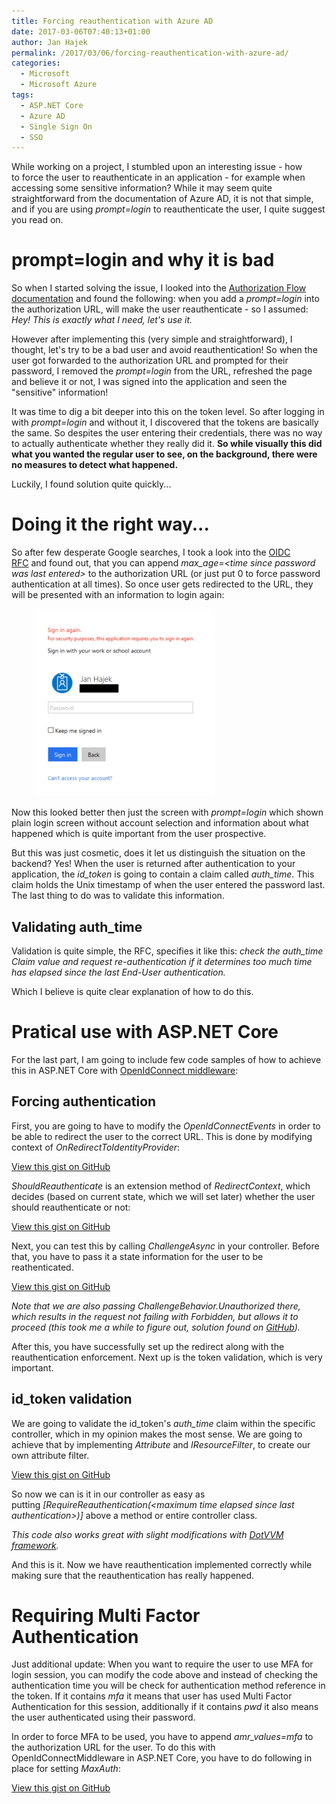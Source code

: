 ```yaml
---
title: Forcing reauthentication with Azure AD
date: 2017-03-06T07:40:13+01:00
author: Jan Hajek
permalink: /2017/03/06/forcing-reauthentication-with-azure-ad/
categories:
  - Microsoft
  - Microsoft Azure
tags:
  - ASP.NET Core
  - Azure AD
  - Single Sign On
  - SSO
---
```


<p>While working on a project, I stumbled upon an interesting issue - how to&nbsp;force the user to reauthenticate in an application - for example when accessing some sensitive information? While it may seem quite straightforward from the documentation of Azure AD, it is not that simple, and if you are using&nbsp;<em>prompt=login</em> to reauthenticate the user, I quite suggest you read on.</p>

<!--more-->

<h1>prompt=login and why it is bad</h1>

<p>So when I started solving the issue, I looked into the <a href="https://docs.microsoft.com/en-us/azure/active-directory/develop/active-directory-protocols-oauth-code">Authorization Flow documentation</a>&nbsp;and found the following: when you add a&nbsp;<em>prompt=login</em> into the authorization URL, will make the user reauthenticate - so I assumed: <em>Hey! This is exactly what I need, let's use it.</em></p>

<p>However after implementing this (very simple and straightforward), I thought, let's try to be a bad user and avoid reauthentication! So when the user got forwarded to the authorization URL and prompted for their password, I removed the&nbsp;<em>prompt=login</em> from the URL, refreshed the page and believe it or not, I was signed into the application and seen the "sensitive" information!</p>

<p>It was time to dig a bit deeper into this on the token level. So after logging in with&nbsp;<em>prompt=login</em> and without it, I discovered that the tokens are basically the same. So despites the user entering their credentials, there was no way to actually authenticate whether they really did it.&nbsp;<strong>So while visually this did what you wanted the regular user to see, on the background, there were no measures to detect what happened.</strong></p>

<p>Luckily, I found solution quite quickly...</p>

<h1>Doing it the right way...</h1>

<p>So after few desperate Google searches, I took a look into the <a href="http://openid.net/specs/openid-connect-core-1_0.html">OIDC RFC</a>&nbsp;and found out, that you can append&nbsp;<em>max_age=&lt;time since password was last entered&gt;</em> to the authorization URL (or just put 0 to force password authentication at all times). So once user gets redirected to the URL, they will be presented with an information to login again:</p>
<div class="wp-block-image"><figure class="aligncenter"><a href="/uploads/2017/02/max_age.png"><img src="/uploads/2017/02/max_age-285x300.png" alt="" class="wp-image-221"/></a></figure></div>
<p>Now this looked better then just the screen with&nbsp;<em>prompt=login</em> which shown plain login screen without account selection and information about what happened which is quite important from the user prospective.</p>

<p>But this was just cosmetic, does it let us distinguish the situation on the backend?&nbsp;Yes! When the user is returned after authentication to your application, the&nbsp;<em>id_token</em> is going to contain a claim called&nbsp;<em>auth_time</em>. This claim holds the Unix timestamp of when the user entered the password last. The last thing to do was to validate this information.</p>

<h2>Validating auth_time</h2>

<p>Validation is quite simple, the RFC, specifies it like this:&nbsp;<em>check the auth_time Claim value and request re-authentication if it determines too much time has elapsed since the last End-User authentication.</em></p>

<p>Which I believe is quite clear explanation of how to do this.</p>

<h1>Pratical use with ASP.NET Core</h1>

<p>For the last part, I am going to include few code samples of how to achieve this in ASP.NET Core with&nbsp;<a href="https://www.nuget.org/packages/Microsoft.AspNetCore.Authentication.OpenIdConnect/">OpenIdConnect middleware</a>:</p>

<h2>Forcing authentication</h2>

<p>First, you are going to have to modify the&nbsp;<em>OpenIdConnectEvents</em> in order to be able to redirect the user to the correct URL. This is done by modifying context of&nbsp;<em>OnRedirectToIdentityProvider</em>:</p>
<div class="wp-block-coblocks-gist"><script src="https://gist.github.com/hajekj/17ab3a7a18b1ad545ff000252dc35451.js?file=219-1.cs"></script><noscript><a href="https://gist.github.com/hajekj/17ab3a7a18b1ad545ff000252dc35451#file-219-1-cs">View this gist on GitHub</a></noscript></div>

<p><em>ShouldReauthenticate</em> is an extension method of <em>RedirectContext</em>, which decides (based on current state, which we will set later) whether the user should reauthenticate or not:</p>
<div class="wp-block-coblocks-gist"><script src="https://gist.github.com/hajekj/17ab3a7a18b1ad545ff000252dc35451.js?file=219-2.cs"></script><noscript><a href="https://gist.github.com/hajekj/17ab3a7a18b1ad545ff000252dc35451#file-219-2-cs">View this gist on GitHub</a></noscript></div>

<p>Next, you can test this by calling&nbsp;<em>ChallengeAsync</em> in your controller. Before that, you have to pass it a state information for the user to be reathenticated.</p>
<div class="wp-block-coblocks-gist"><script src="https://gist.github.com/hajekj/17ab3a7a18b1ad545ff000252dc35451.js?file=219-3.cs"></script><noscript><a href="https://gist.github.com/hajekj/17ab3a7a18b1ad545ff000252dc35451#file-219-3-cs">View this gist on GitHub</a></noscript></div>

<p><em>Note that we are also passing ChallengeBehavior.Unauthorized</em><em> there, which results in the request not failing with Forbidden, but allows it to proceed (this took me a while to figure out, solution found on <a href="https://github.com/aspnet/Security/issues/912">GitHub</a>).</em></p>

<p>After this, you have successfully set up the redirect along with the reauthentication enforcement. Next up is the token validation, which is very important.</p>

<h2>id_token validation</h2>

<p>We are going to validate the id_token's <em>auth_time</em> claim&nbsp;within the specific controller, which in my opinion makes the most sense. We are going to achieve that by implementing&nbsp;<em>Attribute</em> and&nbsp;<em>IResourceFilter</em>, to create our own attribute filter.</p>
<div class="wp-block-coblocks-gist"><script src="https://gist.github.com/hajekj/17ab3a7a18b1ad545ff000252dc35451.js?file=219-4.cs"></script><noscript><a href="https://gist.github.com/hajekj/17ab3a7a18b1ad545ff000252dc35451#file-219-4-cs">View this gist on GitHub</a></noscript></div>

<p>So now we can is it in our controller as easy as putting&nbsp;<em>[RequireReauthentication(&lt;maximum time elapsed since last authentication&gt;)]</em> above a method or entire controller class.</p>

<p><em>This code also works great with slight modifications with <a href="https://www.dotvvm.com/">DotVVM framework</a>.</em></p>

<p>And this is it. Now we have reauthentication implemented&nbsp;correctly while making sure that the reauthentication has really happened.</p>

<h1>Requiring Multi Factor Authentication</h1>

<p>Just additional update: When you want to require the user to use MFA for login session, you can modify the code above and instead of checking the authentication time you will be check for authentication method reference in the token. If it contains&nbsp;<em>mfa</em> it means that user has used Multi Factor Authentication for this session, additionally if it contains&nbsp;<em>pwd</em> it also means the user authenticated using their password.</p>

<p>In order to force MFA to be used, you have to append&nbsp;<em>amr_values=mfa</em> to the authorization URL for the user. To do this with OpenIdConnectMiddleware in ASP.NET Core, you have to do following in place for setting <em>MaxAuth</em>:</p>
<div class="wp-block-coblocks-gist"><script src="https://gist.github.com/hajekj/17ab3a7a18b1ad545ff000252dc35451.js?file=219-5.cs"></script><noscript><a href="https://gist.github.com/hajekj/17ab3a7a18b1ad545ff000252dc35451#file-219-5-cs">View this gist on GitHub</a></noscript></div>
